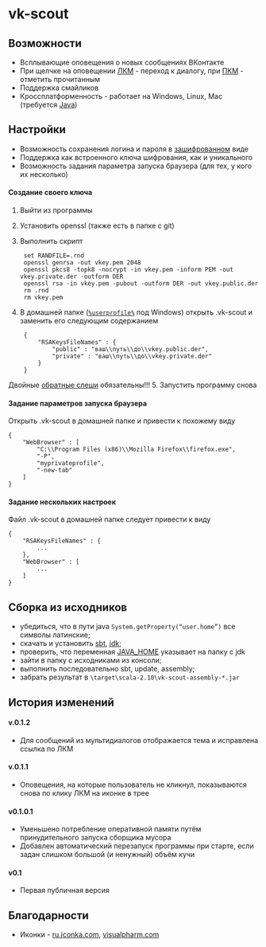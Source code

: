 vk-scout
========

Возможности
--------------
* Всплывающие оповещения о новых сообщениях ВКонтакте
* При щелчке на оповещении [ЛКМ](http://ru.wikipedia.org/wiki/Щелчок_%28нажатие_клавиши%29#.D0.9B.D0.B5.D0.B2.D0.B0.D1.8F_.D0.BA.D0.BD.D0.BE.D0.BF.D0.BA.D0.B0) - переход к диалогу, при [ПКМ](http://ru.wikipedia.org/wiki/Щелчок_%28нажатие_клавиши%29#.D0.9F.D1.80.D0.B0.D0.B2.D0.B0.D1.8F_.D0.BA.D0.BD.D0.BE.D0.BF.D0.BA.D0.B0) - отметить прочитанным
* Поддержка смайликов
* Кроссплатформенность - работает на Windows, Linux, Mac (требуется [Java](http://java.com/ru/download/windows_xpi.jsp))

Настройки
------------
* Возможность сохранения логина и пароля в [зашифрованном](http://ru.wikipedia.org/wiki/RSA) виде
* Поддержка как встроенного ключа шифрования, как и уникального 
* Возможность задания параметра запуска браузера (для тех, у кого их несколько)

#### Создание своего ключа 
1. Выйти из программы
2. Установить openssl (также есть в папке с git)
3. Выполнить скрипт
 
        set RANDFILE=.rnd
        openssl genrsa -out vkey.pem 2048
        openssl pkcs8 -topk8 -nocrypt -in vkey.pem -inform PEM -out vkey.private.der -outform DER
        openssl rsa -in vkey.pem -pubout -outform DER -out vkey.public.der
        rm .rnd
        rm vkey.pem
4. В домашней папке ([`%userprofile%`](http://ru.wikipedia.org/wiki/Переменная_среды#.D0.9D.D0.B5.D0.BA.D0.BE.D1.82.D0.BE.D1.80.D1.8B.D0.B5_.D0.BF.D0.B5.D1.80.D0.B5.D0.BC.D0.B5.D0.BD.D0.BD.D1.8B.D0.B5_.D1.81.D1.80.D0.B5.D0.B4.D1.8B) под Windows) открыть .vk-scout и заменить его следующим содержанием

        {
            "RSAKeysFileNames" : {
                "public" : "ваш\\путь\\до\\vkey.public.der",
                "private" : "ваш\\путь\\до\\vkey.private.der"
            }
        }
Двойные [обратные слеши](http://ru.wikipedia.org/wiki/Обратная_косая_черта) обязательны!!!
5. Запустить программу снова

#### Задание параметров запуска браузера 
Открыть .vk-scout в домашней папке и привести к похожему виду

    {
        "WebBrowser" : [
            "C:\\Program Files (x86)\\Mozilla Firefox\\firefox.exe",
            "-P",
            "myprivateprofile",
            "-new-tab"
        ]
    }

#### Задание нескольких настроек 
Файл .vk-scout в домашней папке следует привести к виду

    {
        "RSAKeysFileNames" : {
            ...        
        },
        "WebBrowser" : [
            ...
        ]
    }

Сборка из исходников
------------------------
* убедиться, что в пути java `System.getProperty(“user.home”)` все символы латинские;
* скачать и установить [sbt](http://www.scala-sbt.org/0.12.2/docs/Getting-Started/Setup.html), [jdk](http://www.oracle.com/technetwork/java/javase/downloads/jdk7-downloads-1880260.html);
* проверить, что переменная [JAVA_HOME](http://docs.oracle.com/cd/E19182-01/820-7851/inst_cli_jdk_javahome_t/index.html) указывает на папку с jdk
* зайти в папку с исходниками из консоли;
* выполнить последовательно sbt, update, assembly;
* забрать результат в `\target\scala-2.10\vk-scout-assembly-*.jar`


История изменений
-------------------------
#### v.0.1.2
* Для сообщений из мультидиалогов отображается тема и исправлена ссылка по ЛКМ

#### v.0.1.1
* Оповещения, на которые пользователь не кликнул, показываются снова по клику ЛКМ на иконке в трее

#### v0.1.0.1 
* Уменьшено потребление оперативной памяти путём принудительного запуска сборщика мусора
* Добавлен автоматический перезапуск программы при старте, если задан слишком большой (и ненужный) объём кучи

#### v0.1 
* Первая публичная версия


Благодарности
-----------
* Иконки - [ru.iconka.com](http://ru.iconka.com/harry-potter-and-windows-xp/), [visualpharm.com](http://www.visualpharm.com/must_have_icon_set/)
